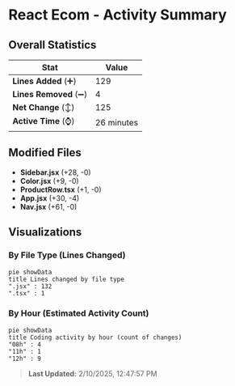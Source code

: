 # React Ecom - Activity Summary 

## Overall Statistics

| Stat                   | Value                                                             |
| ---------------------- | ----------------------------------------------------------------- |
| **Lines Added** (➕)   | 129                                          |
| **Lines Removed** (➖) | 4                                        |
| **Net Change** (↕)    | 125                |
| **Active Time** (⌚)   | 26 minutes |


## Modified Files
- **Sidebar.jsx** (+28, -0)
- **Color.jsx** (+9, -0)
- **ProductRow.tsx** (+1, -0)
- **App.jsx** (+30, -4)
- **Nav.jsx** (+61, -0)

## Visualizations

### By File Type (Lines Changed)

```mermaid
pie showData
title Lines changed by file type
".jsx" : 132
".tsx" : 1
```

### By Hour (Estimated Activity Count)

```mermaid
pie showData
title Coding activity by hour (count of changes)
"08h" : 4
"11h" : 1
"12h" : 9
```


> **Last Updated:** 2/10/2025, 12:47:57 PM